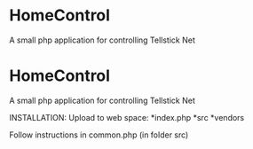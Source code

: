 # HomeControl
A small php application for controlling Tellstick Net


# HomeControl
A small php application for controlling Tellstick Net

INSTALLATION:
Upload to web space:
*index.php
*src
*vendors

Follow instructions in common.php (in folder src)
